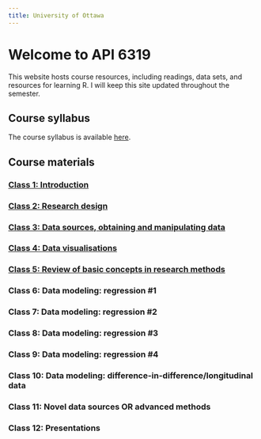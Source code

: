 ```yaml
---
title: University of Ottawa
---
```

# Welcome to API 6319

This website hosts course resources, including readings, data sets, and resources for learning R.  I will keep this site updated throughout the semester.

## Course syllabus

The course syllabus is available [here](https://www.dropbox.com/s/4vv7eqs66glayji/Detailed%20course%20syllabus.docx?dl=0).

## Course materials

### [Class 1: Introduction](https://nicrivers.github.io/uo_api_6319/class_1.html)

### [Class 2: Research design](https://nicrivers.github.io/uo_api_6319/class_2.html)

### [Class 3: Data sources, obtaining and manipulating data](https://nicrivers.github.io/uo_api_6319/class_3.html)

### [Class 4: Data visualisations](https://nicrivers.github.io/uo_api_6319/class_4.html)

### [Class 5: Review of basic concepts in research methods](https://nicrivers.github.io/uo_api_6319/class_5.html)

### Class 6: Data modeling: regression #1


### Class 7: Data modeling: regression #2


### Class 8: Data modeling: regression #3


### Class 9: Data modeling: regression #4


### Class 10: Data modeling: difference-in-difference/longitudinal data


### Class 11: Novel data sources OR advanced methods


### Class 12: Presentations
